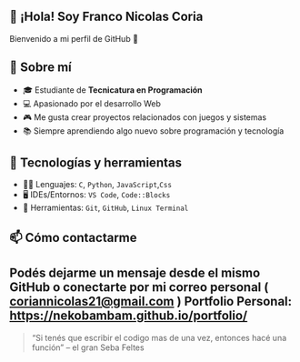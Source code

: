 ## 👋 ¡Hola! Soy Franco Nicolas Coria

Bienvenido a mi perfil de GitHub 🚀

## 📌 Sobre mí

- 🎓 Estudiante de **Tecnicatura en Programación**
- 💻 Apasionado por el desarrollo Web
- 🎮 Me gusta crear proyectos relacionados con juegos y sistemas
- 📚 Siempre aprendiendo algo nuevo sobre programación y tecnología

## 💼 Tecnologías y herramientas

- 👨‍💻 Lenguajes: `C`, `Python`, `JavaScript`,`Css`
- 🖥️ IDEs/Entornos: `VS Code`, `Code::Blocks`
- 🔧 Herramientas: `Git`, `GitHub`, `Linux Terminal`

## 📫 Cómo contactarme

Podés dejarme un mensaje desde el mismo GitHub o conectarte por mi correo personal ( coriannicolas21@gmail.com )
Portfolio Personal: https://nekobambam.github.io/portfolio/
---

> “Si tenés que escribir el codigo mas de una vez, entonces hacé una función” – el gran Seba Feltes

